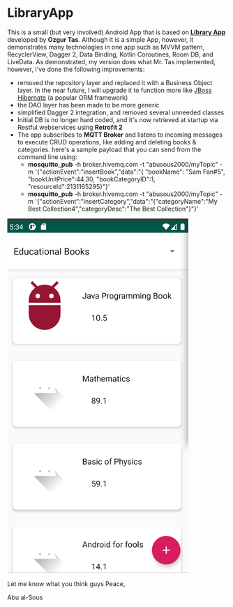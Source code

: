 # LibraryApp
This is a small (but very involved) Android App that is based on
[**Library App**](https://github.com/theozgurr/LibraryApp) developed by
**Ozgur Tas**. Although it is a simple App, however, it demonstrates
many technologies in one app such as MVVM pattern, RecyclerView, Dagger
2, Data Binding, Kotlin Coroutines, Room DB, and LiveData. As
demonstrated, my version does what Mr. Tas implemented, however, I've
done the following improvements:

- removed the repository layer and replaced it with a Business Object layer. In the near future, I will upgrade it to function more like [JBoss Hibernate](https://docs.jboss.org/hibernate/orm/current/quickstart/html_single/) (a popular ORM framework)
- the DAO layer has been made to be more generic
- simplified Dagger 2 integration, and removed several unneeded classes
- Initial DB is no longer hard coded, and it's now retrieved at startup via Restful webservices using **Retrofit 2**
- The app subscribes to **MQTT Broker** and listens to incoming messages
  to execute CRUD operations, like adding and deleting books &
  categories. here's a sample payload that you can send from the command
  line using:
  - **mosquitto_pub** -h broker.hivemq.com -t "abusous2000/myTopic" -m
    '{"actionEvent":"insertBook","data":"{ \"bookName\": \"Sam Fan#5\",
    \"bookUnitPrice\":44.30, \"bookCategoryID\":1,
    \"resourceId\":2131165295}"}'
  - **mosquitto_pub** -h broker.hivemq.com -t "abusous2000/myTopic" -m '{"actionEvent":"insertCategory","data":"{\"categoryName\":\"My Best Collection4\",\"categoryDesc\":\"The Best Collection\"}"}'


![Main Image](https://raw.githubusercontent.com/abusous2000/LibraryApp/master/MainImage.png)


Let me know what you think guys
Peace,

Abu al-Sous

